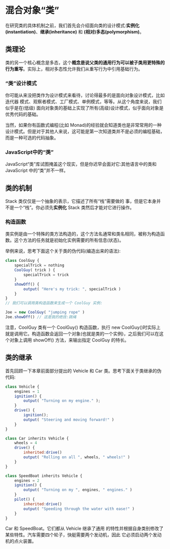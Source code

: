 # 混合对象“类”

在研究类的具体机制之前，我们首先会介绍面向类的设计模式:**实例化(instantiation)**、**继承(inheritance)** 和 **(相对)多态(polymorphism)**。

## 类理论

类的另一个核心概念是多态，这个**概念是说父类的通用行为可以被子类用更特殊的行为重写**。实际上，相对多态性允许我们从重写行为中引用基础行为。

### “类”设计模式

你可能从来没把类作为设计模式来看待，讨论得最多的是面向对象设计模式，比如迭代器 模式、观察者模式、工厂模式、单例模式，等等。从这个角度来说，我们似乎是在(低级) 面向对象类的基础上实现了所有(高级)设计模式，似乎面向对象是优秀代码的基础。

当然，如果你有函数式编程(比如 Monad)的经验就会知道类也是非常常用的一种设计模式。但是对于其他人来说，这可能是第一次知道类并不是必须的编程基础，而是一种可选的代码抽象。

### JavaScript中的“类”

JavaScript“类”库试图掩盖这个现实，但是你迟早会面对它:其他语言中的类和 JavaScript 中的“类”并不一样。

## 类的机制

Stack 类仅仅是一个抽象的表示，它描述了所有“栈”需要做的 事，但是它本身并不是一个“栈”。你必须先**实例化** Stack 类然后才能对它进行操作。

### 构造函数

类实例是由一个特殊的类方法构造的，这个方法名通常和类名相同，被称为构造函数。这个方法的任务就是初始化实例需要的所有信息(状态)。

举例来说，思考下面这个关于类的伪代码(编造出来的语法):

```js
class CoolGuy {
    specialTrick = nothing
    CoolGuy( trick ) {
        specialTrick = trick
    }
    showOff() {
        output( "Here's my trick: ", specialTrick )
    }
}
// 我们可以调用类构造函数来生成一个 CoolGuy 实例:

Joe = new CoolGuy( "jumping rope" )
Joe.showOff() // 这是我的绝技:跳绳
```
注意，CoolGuy 类有一个 CoolGuy() 构造函数，执行 new CoolGuy()时实际上就是调用它。构造函数会返回一个对象(也就是类的一个实例)，之后我们可以在这个对象上调用 showOff() 方法，来输出指定 CoolGuy 的特长。

## 类的继承

首先回顾一下本章前面部分提出的 Vehicle 和 Car 类。思考下面关于类继承的伪代码:

```js
class Vehicle {
    engines = 1
    ignition() {
        output( "Turning on my engine." );
    }
    drive() {
        ignition();
        output( "Steering and moving forward!" )
    }
}

class Car inherits Vehicle { 
    wheels = 4
    drive() {
        inherited:drive()
        output( "Rolling on all ", wheels, " wheels!" )
    } 
}

class SpeedBoat inherits Vehicle { 
    engines = 2
    ignition() {
        output( "Turning on my ", engines, " engines." )
    }
    pilot() {
        inherited:drive()
        output( "Speeding through the water with ease!" )
    }
}
```

Car 和 SpeedBoat。它们都从 Vehicle 继承了通用 的特性并根据自身类别修改了某些特性。汽车需要四个轮子，快艇需要两个发动机，因此 它必须启动两个发动机的点火装置。




